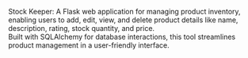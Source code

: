 Stock Keeper: A Flask web application for managing product inventory, enabling users to add, edit, view, and delete product details like name, description, rating, stock quantity, and price.<br> Built with SQLAlchemy for database interactions, this tool streamlines product management in a user-friendly interface.
